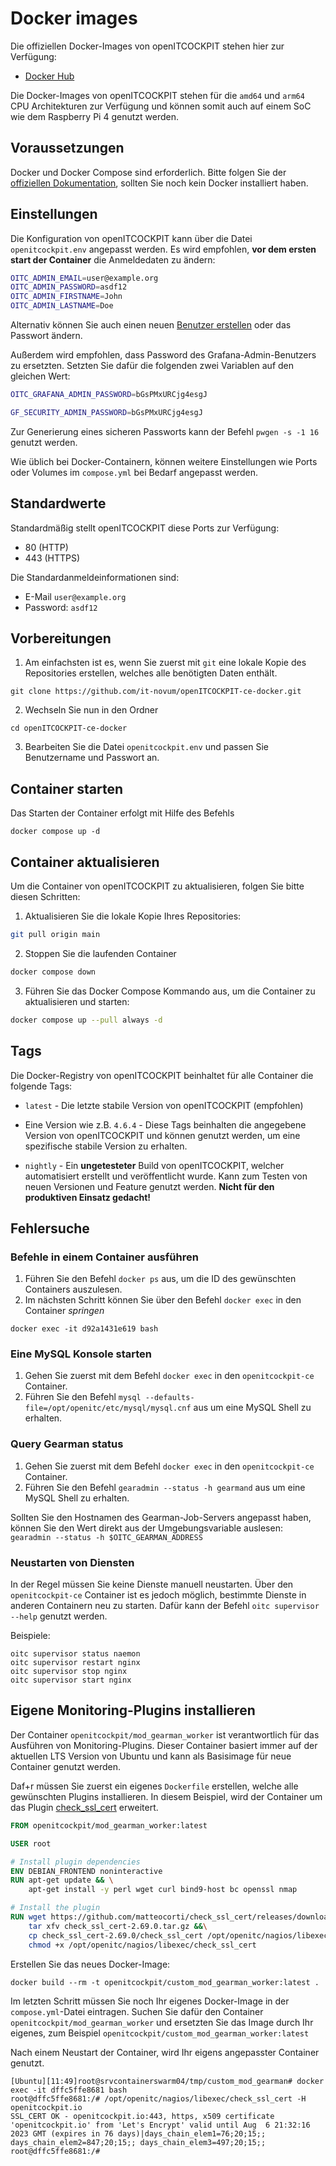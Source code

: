 # Docker images

Die offiziellen Docker-Images von openITCOCKPIT stehen hier zur Verfügung:

 - [Docker Hub](https://hub.docker.com/r/openitcockpit/openitcockpit-ce)

Die Docker-Images von openITCOCKPIT stehen für die `amd64` und `arm64` CPU Architekturen zur Verfügung und können somit auch auf einem SoC wie dem Raspberry Pi 4 genutzt werden.

## Voraussetzungen

Docker und Docker Compose sind erforderlich. Bitte folgen Sie der [offiziellen Dokumentation](https://docs.docker.com/get-docker/),
sollten Sie noch kein Docker installiert haben.

## Einstellungen
Die Konfiguration von openITCOCKPIT kann über die Datei `openitcockpit.env` angepasst werden. Es wird empfohlen,
**vor dem ersten start der Container** die Anmeldedaten zu ändern:

```sh
OITC_ADMIN_EMAIL=user@example.org
OITC_ADMIN_PASSWORD=asdf12
OITC_ADMIN_FIRSTNAME=John
OITC_ADMIN_LASTNAME=Doe
```

Alternativ können Sie auch einen neuen [Benutzer erstellen](https://docs.openitcockpit.io/en/configuration/usermanagement/) oder das Passwort ändern.

Außerdem wird empfohlen, dass Password des Grafana-Admin-Benutzers zu ersetzten. Setzten Sie dafür die folgenden zwei Variablen auf den gleichen Wert:
```sh
OITC_GRAFANA_ADMIN_PASSWORD=bGsPMxURCjg4esgJ

GF_SECURITY_ADMIN_PASSWORD=bGsPMxURCjg4esgJ
```

Zur Generierung eines sicheren Passworts kann der Befehl `pwgen -s -1 16` genutzt werden.

Wie üblich bei Docker-Containern, können weitere Einstellungen wie Ports oder Volumes im `compose.yml` bei Bedarf angepasst werden.

## Standardwerte

Standardmäßig stellt openITCOCKPIT diese Ports zur Verfügung:

 - 80 (HTTP)
 - 443 (HTTPS)

Die Standardanmeldeinformationen sind:

 - E-Mail `user@example.org`
 - Password: `asdf12`

## Vorbereitungen

1. Am einfachsten ist es, wenn Sie zuerst mit `git` eine lokale Kopie des Repositories erstellen, welches alle benötigten Daten enthält.
```
git clone https://github.com/it-novum/openITCOCKPIT-ce-docker.git
```

2. Wechseln Sie nun in den Ordner
```
cd openITCOCKPIT-ce-docker
```

3. Bearbeiten Sie die Datei `openitcockpit.env` und passen Sie Benutzername und Passwort an.

## Container starten

Das Starten der Container erfolgt mit Hilfe des Befehls

```
docker compose up -d
```


## Container aktualisieren

Um die Container von openITCOCKPIT zu aktualisieren, folgen Sie bitte diesen Schritten:

1. Aktualisieren Sie die lokale Kopie Ihres Repositories:
```bash
git pull origin main
```

2. Stoppen Sie die laufenden Container
```bash
docker compose down
```

3. Führen Sie das Docker Compose Kommando aus, um die Container zu aktualisieren und starten:
```bash
docker compose up --pull always -d
```

## Tags

Die Docker-Registry von openITCOCKPIT beinhaltet für alle Container die folgende Tags:

- `latest` - Die letzte stabile Version von openITCOCKPIT (empfohlen)
- Eine Version wie z.B. `4.6.4` - Diese Tags beinhalten die angegebene Version von openITCOCKPIT und können genutzt werden, um eine spezifische stabile Version zu erhalten.

- `nightly` - Ein **ungetesteter** Build von openITCOCKPIT, welcher automatisiert erstellt und veröffentlicht wurde. Kann zum Testen von neuen Versionen und Feature genutzt werden. **Nicht für den produktiven Einsatz gedacht!**


## Fehlersuche

### Befehle in einem Container ausführen

1.  Führen Sie den Befehl `docker ps` aus, um die ID des gewünschten Containers auszulesen.
2. Im nächsten Schritt können Sie über den Befehl  `docker exec` in den Container _springen_
```
docker exec -it d92a1431e619 bash
```

### Eine MySQL Konsole starten

1. Gehen Sie zuerst mit dem Befehl `docker exec` in den `openitcockpit-ce` Container.
2. Führen Sie den Befehl `mysql --defaults-file=/opt/openitc/etc/mysql/mysql.cnf` aus um eine MySQL Shell zu erhalten.

### Query Gearman status
1. Gehen Sie zuerst mit dem Befehl `docker exec` in den `openitcockpit-ce` Container.
2. Führen Sie den Befehl `gearadmin --status -h gearmand` aus um eine MySQL Shell zu erhalten.

Sollten Sie den Hostnamen des Gearman-Job-Servers angepasst haben, können Sie den Wert direkt aus der Umgebungsvariable auslesen: `gearadmin --status -h $OITC_GEARMAN_ADDRESS`

### Neustarten von Diensten
In der Regel müssen Sie keine Dienste manuell neustarten. Über den `openitcockpit-ce` Container ist es jedoch möglich, bestimmte Dienste in anderen Containern neu zu starten.
Dafür kann der Befehl `oitc supervisor --help` genutzt werden.

Beispiele:
```
oitc supervisor status naemon
oitc supervisor restart nginx
oitc supervisor stop nginx
oitc supervisor start nginx
```

## Eigene Monitoring-Plugins installieren

Der Container `openitcockpit/mod_gearman_worker` ist verantwortlich für das Ausführen von Monitoring-Plugins. Dieser Container basiert immer auf
der aktuellen LTS Version von Ubuntu und kann als Basisimage für neue Container genutzt werden.

Daf+r müssen Sie zuerst ein eigenes `Dockerfile` erstellen, welche alle gewünschten Plugins installieren. In diesem Beispiel, wird der Container um das Plugin
[check_ssl_cert](https://github.com/matteocorti/check_ssl_cert) erweitert.

```Dockerfile
FROM openitcockpit/mod_gearman_worker:latest

USER root

# Install plugin dependencies
ENV DEBIAN_FRONTEND noninteractive
RUN apt-get update && \
    apt-get install -y perl wget curl bind9-host bc openssl nmap

# Install the plugin
RUN wget https://github.com/matteocorti/check_ssl_cert/releases/download/v2.69.0/check_ssl_cert-2.69.0.tar.gz &&\
    tar xfv check_ssl_cert-2.69.0.tar.gz &&\
    cp check_ssl_cert-2.69.0/check_ssl_cert /opt/openitc/nagios/libexec/check_ssl_cert &&\
    chmod +x /opt/openitc/nagios/libexec/check_ssl_cert

```


Erstellen Sie das neues Docker-Image:
```
docker build --rm -t openitcockpit/custom_mod_gearman_worker:latest .
```

Im letzten Schritt müssen Sie noch Ihr eigenes Docker-Image in der `compose.yml`-Datei eintragen. Suchen Sie dafür den Container `openitcockpit/mod_gearman_worker` und ersetzten
Sie das Image durch Ihr eigenes, zum Beispiel `openitcockpit/custom_mod_gearman_worker:latest`


Nach einem Neustart der Container, wird Ihr eigens angepasster Container genutzt.
```
[Ubuntu][11:49]root@srvcontainerswarm04/tmp/custom_mod_gearman# docker exec -it dffc5ffe8681 bash
root@dffc5ffe8681:/# /opt/openitc/nagios/libexec/check_ssl_cert -H openitcockpit.io
SSL_CERT OK - openitcockpit.io:443, https, x509 certificate 'openitcockpit.io' from 'Let's Encrypt' valid until Aug  6 21:32:16 2023 GMT (expires in 76 days)|days_chain_elem1=76;20;15;; days_chain_elem2=847;20;15;; days_chain_elem3=497;20;15;;
root@dffc5ffe8681:/#
```

<!--
## Portainer

[Portainer Community Edition](https://github.com/portainer/portainer) ist eine Weboberfläche, mit dessen Hilfe sich Docker-Container bequem und einfach verwalten lassen.

Über _Stacks_ ermöglicht die Portainer Oberfläche, dass Verwalten von Docker-Compose Dateien. Klicken Sie dazu unter `Stacks` auf `Add stack`.

1. Als Name können sie `openitcockpit-ce` setzen.

2. Das Docker-Compose-File können Sie entweder über den Web-Editor hinzufügen, oder alternativ direkt aus dem GitHub Repository `https://github.com/it-novum/openITCOCKPIT-ce-docker` beziehen.

    **Bitte beachten Sie**, dass alle Verweise auf das `openitcockpit.env`-File entfernt werden müssen
    ```
    env_file:
     - openitcockpit.env
    ```

3. Wähle Sie unter `Environment variables` den `Advanced mode` und kopieren Sie den Inhalt der Datei `openitcockpit.env`.
    Alternative können Sie auch `Load variables from .env file` auswählen dann die Datei `openitcockpit.env` hochladen.


4. Klicken Sie auf `Deploy the stack`
-->
